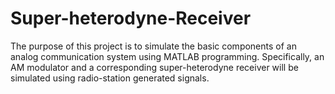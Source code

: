 # Super-heterodyne-Receiver
The purpose of this project is to simulate the basic components of an analog communication system using MATLAB programming. Specifically, an AM modulator and a corresponding super-heterodyne receiver will be simulated using radio-station generated signals. 

